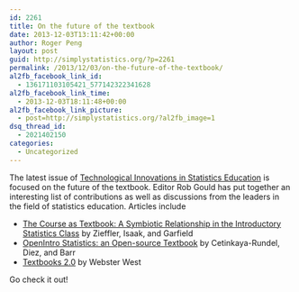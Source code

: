 ```yaml
---
id: 2261
title: On the future of the textbook
date: 2013-12-03T13:11:42+00:00
author: Roger Peng
layout: post
guid: http://simplystatistics.org/?p=2261
permalink: /2013/12/03/on-the-future-of-the-textbook/
al2fb_facebook_link_id:
  - 136171103105421_577142322341628
al2fb_facebook_link_time:
  - 2013-12-03T18:11:48+00:00
al2fb_facebook_link_picture:
  - post=http://simplystatistics.org/?al2fb_image=1
dsq_thread_id:
  - 2021402150
categories:
  - Uncategorized
---
```

The latest issue of [Technological Innovations in Statistics Education](http://escholarship.org/uc/uclastat_cts_tise) is focused on the future of the textbook. Editor Rob Gould has put together an interesting list of contributions as well as discussions from the leaders in the field of statistics education. Articles include

  * <span style="line-height: 16px;"><a href="http://escholarship.org/uc/item/12q2z58x">The Course as Textbook: A Symbiotic Relationship in the Introductory Statistics Class</a> by Zieffler, Isaak, and Garfield<br /> </span>
  * [OpenIntro Statistics: an Open-source Textbook](http://escholarship.org/uc/item/6ms0x5nf) by Cetinkaya-Rundel, Diez, and Barr
  * [Textbooks 2.0](http://escholarship.org/uc/item/8mv5b3zt) by Webster West

Go check it out!